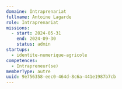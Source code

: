 ```yaml
---
domaine: Intraprenariat
fullname: Antoine Lagarde
role: Intraprenariat
missions:
  - start: 2024-05-31
    end: 2024-09-30
    status: admin
startups:
  - identite-numerique-agricole
competences:
  - Intrapreneur(se)
memberType: autre
uuid: 9e756358-eec0-464d-8c6a-441e1987b7cb
---
```

